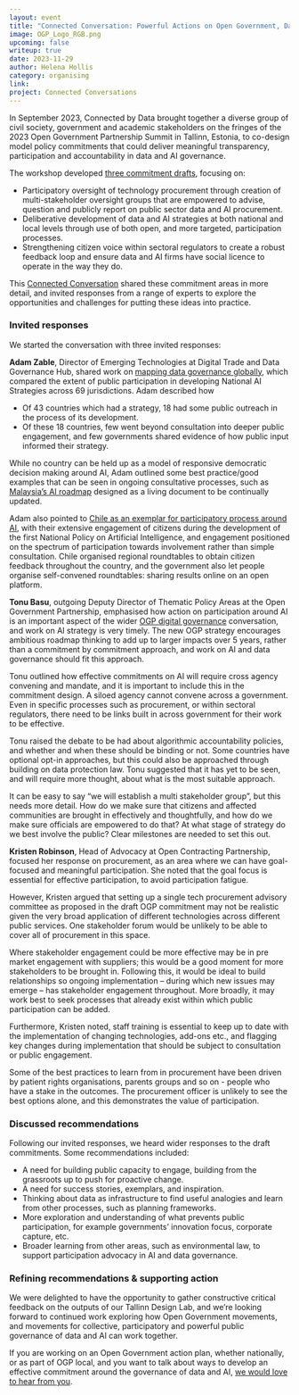 ```yaml
---
layout: event
title: "Connected Conversation: Powerful Actions on Open Government, Data & AI"
image: OGP_Logo_RGB.png
upcoming: false
writeup: true
date: 2023-11-29
author: Helena Hollis
category: organising
link: 
project: Connected Conversations
---
```


In September 2023, Connected by Data brought together a diverse group of civil society, government and academic stakeholders on the fringes of the 2023 Open Government Partnership Summit in Tallinn, Estonia, to co-design model policy commitments that could deliver meaningful transparency, participation and accountability in data and AI governance.

<!--more-->

The workshop developed [three commitment drafts](https://docs.google.com/document/d/1pKmhRDy29jrqWfvowCqmmUAUZviy37lumiCC6rGwYLE/edit#heading=h.oifmd7o1xo3q), focusing on:
* Participatory oversight of technology procurement through creation of multi-stakeholder oversight groups that are empowered to advise, question and publicly report on public sector data and AI procurement.
* Deliberative development of data and AI strategies at both national and local levels through use of both open, and more targeted, participation processes.
* Strengthening citizen voice within sectoral regulators to create a robust feedback loop and ensure data and AI firms have social licence to operate in the way they do.

This [Connected Conversation](https://connectedbydata.org/projects/2023-connected-conversations) shared these commitment areas in more detail, and invited responses from a range of experts to explore the opportunities and challenges for putting these ideas into practice.

### Invited responses
We started the conversation with three invited responses:

**Adam Zable**, Director of Emerging Technologies at Digital Trade and Data Governance Hub, shared work on [mapping data governance globally](https://www.cigionline.org/publications/missing-persons-the-case-of-national-ai-strategies/), which compared the extent of public participation in developing National AI Strategies across 69 jurisdictions. Adam described how
* Of 43 countries which had a strategy, 18 had some public outreach in the process of its development.
* Of these 18 countries, few went beyond consultation into deeper public engagement, and few governments shared evidence of how public input informed their strategy.

While no country can be held up as a model of responsive democratic decision making around AI, Adam outlined some best practice/good examples that can be seen in ongoing consultative processes, such as [Malaysia’s AI roadmap](https://airmap.my/) designed as a living document to be continually updated. 

Adam also pointed to [Chile as an exemplar for participatory process around AI](https://www.gob.cl/en/news/chile-presents-first-national-policy-artificial-intelligence/), with their extensive engagement of citizens during the development of the first National Policy on Artificial Intelligence, and engagement positioned on the spectrum of participation towards involvement rather than simple consultation. Chile organised regional roundtables to obtain citizen feedback throughout the country, and the government also let people organise self-convened roundtables: sharing results online on an open platform. 

**Tonu Basu**, outgoing Deputy Director of Thematic Policy Areas at the Open Government Partnership, emphasised how action on participation around AI  is an important aspect of the wider [OGP digital governance](https://www.opengovpartnership.org/policy-area/digital-governance/) conversation, and work on AI strategy is very timely. The new OGP strategy encourages ambitious roadmap thinking to add up to larger impacts over 5 years, rather than a commitment by commitment approach, and work on AI and data governance should fit this approach. 

Tonu outlined how effective commitments on AI will require cross agency convening and mandate, and it is important to include this in the commitment design. A siloed agency cannot convene across a government. Even in specific processes such as procurement, or within sectoral regulators, there need to be links built in across government for their work to be effective.

Tonu raised the debate to be had about algorithmic accountability policies, and whether and when these should be binding or not. Some countries have optional opt-in approaches, but this could also be approached through building on data protection law. Tonu suggested that it  has yet to be seen, and will require more thought, about what is the most suitable approach.

It can be easy to say “we will establish a multi stakeholder group”, but this needs more detail. How do we make sure that citizens and affected communities are brought in effectively and thoughtfully, and how do we make sure officials are empowered to do that? At what stage of strategy do we best involve the public? Clear milestones are needed to set this out.

**Kristen Robinson**, Head of Advocacy at Open Contracting Partnership, focused her response on procurement, as an area where we can have goal-focused and meaningful participation. She noted that the goal focus is essential for effective participation, to avoid participation fatigue.

However, Kristen argued that setting up a single tech procurement advisory committee as proposed in the draft OGP commitment may not be realistic given the very broad application of different technologies across different public services. One stakeholder forum would be unlikely to be able to cover all of procurement in this space.

Where stakeholder engagement could be more effective may be in pre market engagement with suppliers; this would be a good moment for more stakeholders to be brought in. Following this, it would be ideal to build relationships so ongoing implementation – during which new issues may emerge – has stakeholder engagement throughout. More broadly, it may work best to seek processes that already exist within which public participation can be added.

Furthermore, Kristen noted, staff training is essential to keep up to date with the implementation of changing technologies, add-ons etc., and flagging key changes during implementation that should be subject to  consultation or public engagement.

Some of the best practices to learn from in procurement have been driven by patient rights organisations, parents groups and so on - people who have a stake in the outcomes. The procurement officer is unlikely to see the best options alone, and this demonstrates the value of participation. 

### Discussed recommendations
Following our invited responses, we heard wider responses to the draft commitments. Some recommendations included:
* A need for building public capacity to engage, building from the grassroots up to push for proactive change.
* A need for success stories, exemplars, and inspiration.
* Thinking about data as infrastructure to find useful analogies and learn from other processes, such as planning frameworks.
* More exploration and understanding of what prevents public participation, for example governments’ innovation focus, corporate capture, etc.
* Broader learning from other areas, such as environmental law, to support participation advocacy in AI and data governance.

### Refining recommendations & supporting action
We were delighted to have the opportunity to gather constructive critical feedback on the outputs of our Tallinn Design Lab, and we’re looking forward to continued work exploring how Open Government movements, and movements for collective, participatory and powerful public governance of data and AI can work together. 

If you are working on an Open Government action plan, whether nationally, or as part of OGP local, and you want to talk about ways to develop an effective commitment around the governance of data and AI, [we would love to hear from you](http://connectedbydata.org/offer/community).